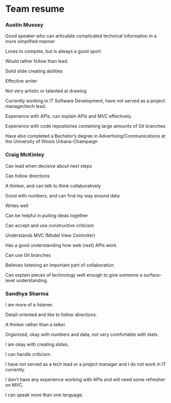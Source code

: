 # Team resume

### Austin Mussey

Good speaker who can articulate complicated technical information in a more simplified manner

Loves to compete, but is always a good sport

Would rather follow than lead.

Solid slide creating abilities

Effective writer

Not very artistic or talented at drawing

Currently working in IT Software Development, have not served as a project manager/tech lead.

Experience with APIs, can explain APIs and MVC effectively.

Experience with code repositories containing large amounts of Git branches

Have also completed a Bachelor’s degree in Advertising/Communications at the University of Illinois Urbana-Champaign

### Craig McKinley

Can lead when decisive about next steps

Can follow directions

A thinker, and can talk to think collaboratively

Good with numbers, and can find my way around data

Writes well

Can be helpful in pulling ideas together

Can accept and use constructive criticism

Understands MVC (Model View Controller)

Has a good understanding how web (rest) APIs work

Can use Git branches

Believes listening an important part of collaboration

Can explain pieces of technology well enough to give someone a surface-level understanding

### Sandhya Sharma

I am more of a listener.

Detail-oriented and like to follow directions.  

A thinker rather than a talker.

Organized, okay with numbers and data, not very comfortable with stats.

I am okay with creating slides.

I can handle criticism.

I have not served as a tech lead or a project manager and I do not work in IT currently.

I don't have any experience working with APIs and will need some refresher on MVC.

I can speak more than one language.
